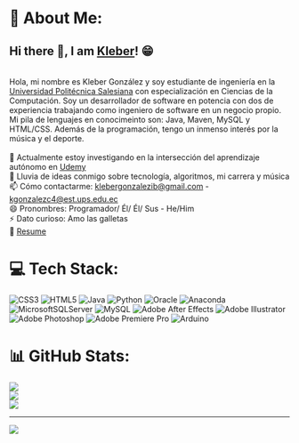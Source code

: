 # 💫 About Me:
## Hi there 👋, I am [Kleber](https://klebergc.github.io/)! 😁
<br>Hola, mi nombre es Kleber González y soy estudiante de ingeniería en la [Universidad Politécnica Salesiana](https://www.ups.edu.ec/) con especialización en Ciencias de la Computación. Soy un desarrollador de software en potencia con dos de experiencia trabajando como ingeniero de software en un negocio propio. Mi pila de lenguajes en conocimeinto son: Java, Maven, MySQL y HTML/CSS. Además de la programación, tengo un inmenso interés por la música y el deporte.<br><br>🔭 Actualmente estoy investigando en la intersección del aprendizaje autónomo en [Udemy](https://www.udemy.com/es/)<br>💬 Lluvia de ideas conmigo sobre tecnología, algoritmos, mi carrera y música<br>📫 Cómo contactarme: klebergonzalezib@gmail.com - kgonzalezc4@est.ups.edu.ec<br>😄 Pronombres: Programador/ Él/ Él/ Sus - He/Him<br>⚡ Dato curioso: Amo las galletas<br>📝 [Resume](https://klebergc.github.io/media/Kleber%20González%20-%20CV.pdf)


# 💻 Tech Stack:
![CSS3](https://img.shields.io/badge/css3-%231572B6.svg?style=for-the-badge&logo=css3&logoColor=white) ![HTML5](https://img.shields.io/badge/html5-%23E34F26.svg?style=for-the-badge&logo=html5&logoColor=white) ![Java](https://img.shields.io/badge/java-%23ED8B00.svg?style=for-the-badge&logo=java&logoColor=white) ![Python](https://img.shields.io/badge/python-3670A0?style=for-the-badge&logo=python&logoColor=ffdd54) ![Oracle](https://img.shields.io/badge/Oracle-F80000?style=for-the-badge&logo=oracle&logoColor=white) ![Anaconda](https://img.shields.io/badge/Anaconda-%2344A833.svg?style=for-the-badge&logo=anaconda&logoColor=white) ![MicrosoftSQLServer](https://img.shields.io/badge/Microsoft%20SQL%20Sever-CC2927?style=for-the-badge&logo=microsoft%20sql%20server&logoColor=white) ![MySQL](https://img.shields.io/badge/mysql-%2300f.svg?style=for-the-badge&logo=mysql&logoColor=white) ![Adobe After Effects](https://img.shields.io/badge/Adobe%20After%20Effects-9999FF.svg?style=for-the-badge&logo=Adobe%20After%20Effects&logoColor=white) ![Adobe Illustrator](https://img.shields.io/badge/adobeillustrator-%23FF9A00.svg?style=for-the-badge&logo=adobeillustrator&logoColor=white) ![Adobe Photoshop](https://img.shields.io/badge/adobephotoshop-%2331A8FF.svg?style=for-the-badge&logo=adobephotoshop&logoColor=white) ![Adobe Premiere Pro](https://img.shields.io/badge/Adobe%20Premiere%20Pro-9999FF.svg?style=for-the-badge&logo=Adobe%20Premiere%20Pro&logoColor=white) ![Arduino](https://img.shields.io/badge/-Arduino-00979D?style=for-the-badge&logo=Arduino&logoColor=white)
# 📊 GitHub Stats:
![](https://github-readme-stats.vercel.app/api?username=KleberGc&theme=graywhite&hide_border=false&include_all_commits=false&count_private=false)<br/>
![](https://github-readme-streak-stats.herokuapp.com/?user=KleberGc&theme=graywhite&hide_border=false)<br/>
![](https://github-readme-stats.vercel.app/api/top-langs/?username=KleberGc&theme=graywhite&hide_border=false&include_all_commits=false&count_private=false&layout=compact)

---
[![](https://visitcount.itsvg.in/api?id=KleberGc&icon=0&color=0)](https://visitcount.itsvg.in)

<!-- Proudly created with GPRM ( https://gprm.itsvg.in ) -->


